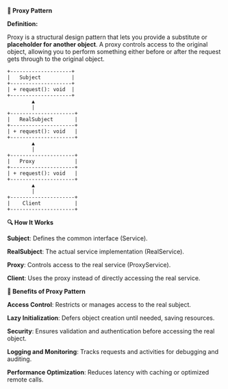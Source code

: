 **🧩 Proxy Pattern**

**Definition:**

Proxy is a structural design pattern that lets you provide a substitute or **placeholder for another object**. A proxy controls access to the original object, allowing you to perform something either before or after the request gets through to the original object.

    +--------------------+
    |   Subject          |
    +--------------------+
    | + request(): void  |
    +--------------------+
            ▲
            |
    +---------------------+
    |   RealSubject       |
    +---------------------+
    | + request(): void   |
    +---------------------+
            ▲
            |
    +---------------------+
    |   Proxy             |
    +---------------------+
    | + request(): void   |
    +---------------------+
            ▲
            |
    +---------------------+
    |    Client           |
    +---------------------+





**🔍 How It Works**

**Subject**: Defines the common interface (Service).

**RealSubject**: The actual service implementation (RealService).

**Proxy**: Controls access to the real service (ProxyService).

**Client**: Uses the proxy instead of directly accessing the real service.


**🌟 Benefits of Proxy Pattern**

**Access Control**: Restricts or manages access to the real subject.

**Lazy Initialization**: Defers object creation until needed, saving resources.

**Security**: Ensures validation and authentication before accessing the real object.

**Logging and Monitoring**: Tracks requests and activities for debugging and auditing.

**Performance Optimization**: Reduces latency with caching or optimized remote calls.

